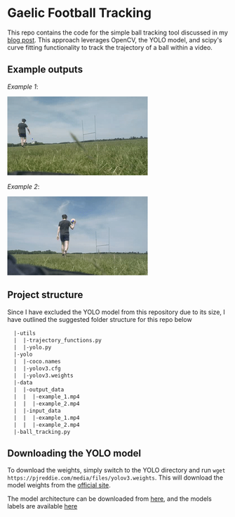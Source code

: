 # Gaelic Football Tracking

This repo contains the code for the simple ball tracking tool discussed in my [blog post](https://paulminogue.com/index.php/2020/06/22/using-opencv-scipy-and-scikit-learn-to-develop-a-simple-gaelic-football-tracking-system/). This approach leverages OpenCV, the YOLO model, and scipy's curve fitting functionality to track the trajectory of a ball within a video.

## Example outputs

*Example 1*:

![Alt Text](data/gifs_for_markdown/example_1.gif)

*Example 2*:

![Alt Text](data/gifs_for_markdown/example_2.gif)

## Project structure

Since I have excluded the YOLO model from this repository due to its size, I have outlined the suggested folder structure for this repo below

```
  |-utils
  |  |-trajectory_functions.py
  |  |-yolo.py
  |-yolo
  |  |-coco.names
  |  |-yolov3.cfg
  |  |-yolov3.weights
  |-data
  |  |-output_data
  |  |  |-example_1.mp4
  |  |  |-example_2.mp4
  |  |-input_data
  |  |  |-example_1.mp4
  |  |  |-example_2.mp4
  |-ball_tracking.py
```

## Downloading the YOLO model

To download the weights, simply switch to the YOLO directory and run `wget https://pjreddie.com/media/files/yolov3.weights`. This will download the model weights from the [official site](https://pjreddie.com/darknet/yolo/).

The model architecture can be downloaded from [here](https://github.com/pjreddie/darknet/blob/master/cfg/yolov3.cfg), and the models labels are available [here](https://github.com/pjreddie/darknet/blob/master/data/coco.names)